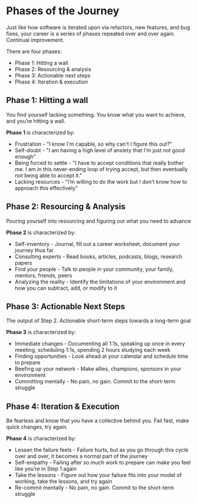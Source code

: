 # Phases of the Journey

Just like how software is iterated upon via refactors, new features, and bug fixes, your career is a series of phases repeated over and over again. Continual improvement.

There are four phases:

* Phase 1: Hitting a wall
* Phase 2: Resourcing & analysis
* Phase 3: Actionable next steps
* Phase 4: Iteration & execution

## Phase 1: Hitting a wall
You find yourself lacking something. You know what you want to achieve, and you’re hitting a wall.

**Phase 1** is characterized by:

* Frustration - "I know I'm capable, so why can't I figure this out?"
* Self-doubt - "I am having a high level of anxiety that I'm just not good enough"
* Being forced to settle - "I have to accept conditions that really bother me. I am in this never-ending loop of trying accept, but then eventually not being able to accept it."
* Lacking resources - "I’m willing to do the work but I don’t know how to approach this effectively"

## Phase 2: Resourcing & Analysis
Pouring yourself into resourcing and figuring out what you need to advance

**Phase 2** is characterized by:

* Self-inventory - Journal, fill out a career worksheet, document your journey thus far
* Consulting experts - Read books, articles, podcasts, blogs, research papers
* Find your people - Talk to people in your community, your family, mentors, friends, peers
* Analyzing the reality - Identify the limitations of your environment and how you can subtract, add, or modify to it

## Phase 3: Actionable Next Steps
The output of Step 2. Actionable short-term steps towards a long-term goal

**Phase 3** is characterized by:

* Immediate changes - Documenting all 1:1s, speaking up once in every meeting, scheduling 1:1s, spending 2 hours studying each week
* Finding opportunities - Look ahead at your calendar and schedule time to prepare
* Beefing up your network - Make allies, champions, sponsors in your environment
* Committing mentally - No pain, no gain. Commit to the short-term struggle


## Phase 4: Iteration & Execution
Be fearless and know that you have a collective behind you. Fail fast, make quick changes, try again.

**Phase 4** is characterized by:

* Lessen the failure feels - Failure hurts, but as you go through this cycle over and over, it becomes a normal part of the journey
* Self-empathy - Failing after so much work to prepare can make you feel like you’re in Step 1 again
* Take the lessons - Figure out how your failure fits into your model of working, take the lessons, and try again
* Re-commit mentally - No pain, no gain. Commit to the short-term struggle